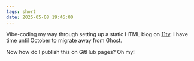 ```yaml
---
tags: short
date: 2025-05-08 19:46:00
---
```

Vibe-coding my way through setting up a static HTML blog on [11ty](https://www.11ty.dev). I have time until October to migrate away from Ghost.

Now how do I publish this on GitHub pages? Oh my!